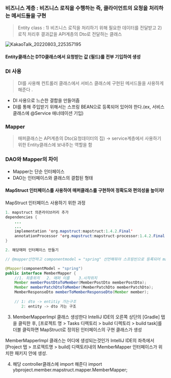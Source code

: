 ### 비즈니스 계층 : 비즈니스 로직을 수행하는 즉, 클라이언트의 요청을 처리하는 메서드들을 구현

> Entity class : 1) 비즈니스 로직을 처리하기 위해 필요한 데이터를 전달받고  2) 로직 처리후 결과값을 API계층의 Dto로 전달하는 클래스

![KakaoTalk_20220803_225357195](https://user-images.githubusercontent.com/99226598/182625757-d349d27a-4d58-4302-8e41-b13225aa3adf.jpg)


#### Entity클래스는 DTO클래스에서 요청받는 값 (필드)를 전부 기입하여 생성

### DI 사용

> DI를 사용해 컨트롤러 클래스에서 서비스 클래스에 구현된 메서드들을 사용하게 해준다 .
- DI 사용으로 느슨한 결합을 만들어줌 
- DI를 통해 주입받기 위해서는 스프링 BEAN으로 등록되어 있어야 한다.(ex, 서비스 클래스에 @Service 애너테이션 기입)


### Mapper 

> 매퍼클래스는 API계층의 Dto(요청데이터의 집) -> service계층에서 사용하기 위한 Entity클래스에 보내주는 역할을 함 

### DAO와 Mapper의 차이
- Mapper는 단순 인터페이스
- DAO는 인터페이스와 클래스의 결합된 형태

#### MapStruct 인터페이스를 사용하여 매퍼클래스를 구현하여 정확도와 편의성을 높이자! 

MapStruct 인터페이스 사용하기 위한 과정

```java 
1. mapstruct 의존라이브러리 추가
dependencies {
	...
	...
	implementation 'org.mapstruct:mapstruct:1.4.2.Final'
	annotationProcessor 'org.mapstruct:mapstruct-processor:1.4.2.Final'
}

2. 해당매퍼 인터페이스 만들기

// @mapper선언하고 componentmodel = "spring" 선언해줘야 스프링빈으로 등록되어 mapstruct사용가능  

@Mapper(componentModel = "spring")
public interface MemberMapper {
    //1. 최종위치   2. 매퍼 이름    3.시작위치
    Member memberPostDtoToMember(MemberPostDto memberPostDto);
    Member memberPatchDtoToMember(MemberPatchDto memberPatchDto);
    MemberResponseDto memberToMemberResponseDto(Member member);
    
    // 1: dto -> entitiy 가는구조 
       2: entity -> dto 가는 구조 

```

3. MemberMapperImpl 클래스 생성한다 
IntelliJ IDE의 오른쪽 상단의 [Gradle] 탭을 클릭한 후, 
[프로젝트 명 > Tasks 디렉토리 > build 디렉토리 > build task]를 더블 클릭하면 MapStruct로 정의된 인터페이스의 구현 클래스가 생성

MemberMapperImpl 클래스는 어디에 생성되는것인가
IntelliJ IDE의 좌측에서 [Project 탭 > 프로젝트명 > build] 디렉토리내의 MemberMapper 인터페이스가 위치한 패키지 안에 생성.

4. 해당 controller클래스에 import 해준다 import ybproject.member.mapstruct.mapper.MemberMapper;


